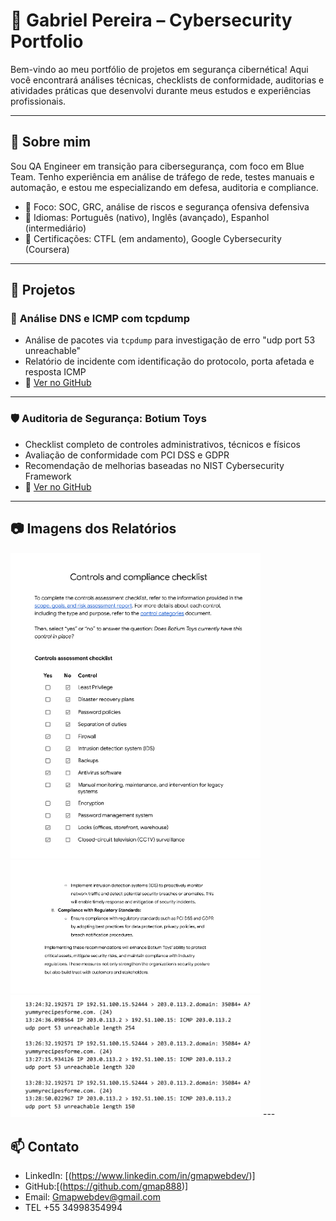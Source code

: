 # 🔐 Gabriel Pereira – Cybersecurity Portfolio

Bem-vindo ao meu portfólio de projetos em segurança cibernética! Aqui você encontrará análises técnicas, checklists de conformidade, auditorias e atividades práticas que desenvolvi durante meus estudos e experiências profissionais.

---

## 🧠 Sobre mim

Sou QA Engineer em transição para cibersegurança, com foco em Blue Team. Tenho experiência em análise de tráfego de rede, testes manuais e automação, e estou me especializando em defesa, auditoria e compliance.

- 🎯 Foco: SOC, GRC, análise de riscos e segurança ofensiva defensiva
- 💬 Idiomas: Português (nativo), Inglês (avançado), Espanhol (intermediário)
- 📜 Certificações: CTFL (em andamento), Google Cybersecurity (Coursera)

---

## 🧪 Projetos

### 📡 **Análise DNS e ICMP com tcpdump**
- Análise de pacotes via `tcpdump` para investigação de erro "udp port 53 unreachable"
- Relatório de incidente com identificação do protocolo, porta afetada e resposta ICMP
- 🔗 [Ver no GitHub](https://github.com/gmap888/-cybersecurity-incident-dns-icmp/tree/main)

---

### 🛡️ **Auditoria de Segurança: Botium Toys**
- Checklist completo de controles administrativos, técnicos e físicos
- Avaliação de conformidade com PCI DSS e GDPR
- Recomendação de melhorias baseadas no NIST Cybersecurity Framework
- 🔗 [Ver no GitHub](https://github.com/gmap888/securityauditproject/tree/main)

---

## 📷 Imagens dos Relatórios

<img src="assets/img1.png" width="400"/>
<img src="assets/img2.png" width="400"/>
<img src="assets/img3.png" width="400"/>
---

## 📫 Contato

- LinkedIn: [(https://www.linkedin.com/in/gmapwebdev/)]
- GitHub:[(https://github.com/gmap888)]
- Email: Gmapwebdev@gmail.com
- TEL +55 34998354994
